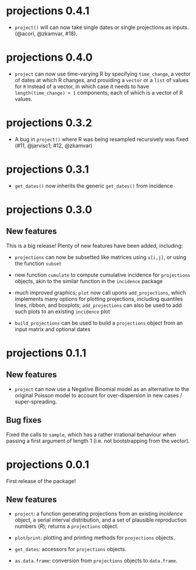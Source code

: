 # projections 0.4.1

- `project()` will can now take single dates or single projections as inputs.
  (@acori, @zkamvar, #18).

# projections 0.4.0

- `project` can now use time-varying R by specifying `time_change`, a vector of
  dates at which R changes, and providing a `vector` or a `list` of values for
  `R` instead of a vector, in which case it needs to have `length(time_change) +
  1` components, each of which is a vector of R values.

# projections 0.3.2

- A bug in `project()` where R was being resampled recursively was fixed
  (#11, @jarvisc1; #12, @zkamvar)

# projections 0.3.1

 - `get_dates()` now inherits the generic `get_dates()` from incidence

# projections 0.3.0

## New features

This is a big release! Plenty of new features have been added, including:

- `projections` can now be subsetted like matrices using `x[i,j]`, or using the
  function `subset`
  
- new function `cumulate` to compute cumulative incidence for `projections`
  objects, akin to the similar function in the `incidence` package
  
- much improved graphics; `plot` now call upons `add_projections`, which
  implements many options for plotting projections, including quantiles lines,
  ribbon, and boxplots; `add_projections` can also be used to add such plots to
  an existing `incidence` plot

- `build_projections` can be used to build a `projections` object from an input
  matrix and optional dates



# projections 0.1.1

## New features

- `project` can now use a Negative Binomial model as an alternative to the
  original Poisson model to account for over-dispersion in new cases /
  super-spreading.


## Bug fixes

Fixed the calls to `sample`, which has a rather irrational behaviour when
passing a first argument of length 1 (i.e. not bootstrapping from the vector).




# projections 0.0.1

First release of the package!


## New features

- `project`: a function generating projections from an existing *incidence*
  object, a serial interval distribution, and a set of plausible reproduction
  numbers ($R$); returns a `projections` object.
  
- `plot`/`print`: plotting and printing methods for `projections` objects.

- `get_dates`: accessors for `projections` objects.

- `as.data.frame`: conversion from `projections` objects to `data.frame`.

